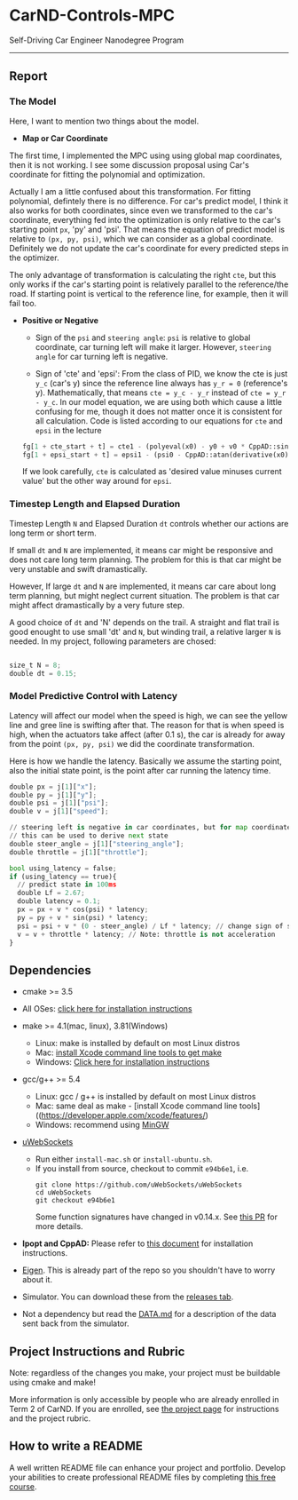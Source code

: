 # CarND-Controls-MPC
Self-Driving Car Engineer Nanodegree Program

---

## Report

### The Model

Here, I want to mention two things about the model.

* **Map or Car Coordinate**

The first time, I implemented the MPC using using global map coordinates, then it is not working.
I see some discussion proposal using Car's coordinate for fitting the polynomial and optimization.

Actually I am a little confused about this transformation. For fitting polynomial, defintely
there is no difference. For car's predict model, I think it also works for both coordinates, since
even we transformed to the car's coordinate, everything fed into the optimization is only relative to
the car's starting point `px`, 'py' and 'psi'.
That means the equation of predict model is relative to `(px, py, psi)`,
which we can consider as a global coordinate.
Definitely we do not update the car's coordinate for every predicted steps in the optimizer.

The only advantage of transformation is calculating the right `cte`,
but this only works if the car's starting point is relatively parallel to the reference/the road.
If starting point is vertical to the reference line, for example, then it will fail too.

* **Positive or Negative**

  * Sign of the `psi` and `steering angle`: `psi` is relative to global coordinate, car turning left will
  make it larger. However, `steering angle` for car turning left is negative.

  * Sign of 'cte' and 'epsi': From the class of PID, we know the cte is just `y_c` (car's y) since the reference line
  always has `y_r = 0` (reference's y). Mathematically, that means `cte = y_c - y_r` instead of ``cte = y_r - y_c``.
  In our model equation, we are using both which cause a little confusing for me, though it does not matter
  once it is consistent for all calculation. Code is listed according to our equations for `cte` and `epsi`
  in the lecture

  ```python
  fg[1 + cte_start + t] = cte1 - (polyeval(x0) - y0 + v0 * CppAD::sin(epsi0) * dt);
  fg[1 + epsi_start + t] = epsi1 - (psi0 - CppAD::atan(derivative(x0)) + v0 * steer0 * dt / Lf);
  ```

  If we look carefully, `cte` is calculated as 'desired value minuses current value' but the other way around
  for `epsi`.


### Timestep Length and Elapsed Duration

Timestep Length `N` and Elapsed Duration `dt` controls whether our actions are long term or short term.

If small `dt` and `N` are implemented, it means car might be responsive and does not care long term planning.
The problem for this is that car might be very unstable and swift dramastically.

However, If large `dt` and `N` are implemented, it means car care about long term planning, but might neglect
current situation. The problem is that car might affect dramastically by a very future step.

A good choice of `dt` and 'N' depends on the trail.
A straight and flat trail is good enought to use small 'dt' and `N`,
but winding trail, a relative larger `N` is needed. In my project, following parameters are chosed:

```python

size_t N = 8;
double dt = 0.15;

```


### Model Predictive Control with Latency

Latency will affect our model when the speed is high, we can see the yellow line and gree line is swifting
after that. The reason for that is when speed is high, when the actuators take affect (after 0.1 s), the
car is already for away from the point `(px, py, psi)` we did the coordinate transformation.

Here is how we handle the latency. Basically we assume the starting point, also the initial state point,
is the point after car running the latency time.


```python
double px = j[1]["x"];
double py = j[1]["y"];
double psi = j[1]["psi"];
double v = j[1]["speed"];

// steering left is negative in car coordinates, but for map coordinates, it is positive
// this can be used to derive next state
double steer_angle = j[1]["steering_angle"];
double throttle = j[1]["throttle"];

bool using_latency = false;
if (using_latency == true){
  // predict state in 100ms
  double Lf = 2.67;
  double latency = 0.1;
  px = px + v * cos(psi) * latency;
  py = py + v * sin(psi) * latency;
  psi = psi + v * (0 - steer_angle) / Lf * latency; // change sign of steer_angle
  v = v + throttle * latency; // Note: throttle is not acceleration
}
```


## Dependencies

* cmake >= 3.5
 * All OSes: [click here for installation instructions](https://cmake.org/install/)
* make >= 4.1(mac, linux), 3.81(Windows)
  * Linux: make is installed by default on most Linux distros
  * Mac: [install Xcode command line tools to get make](https://developer.apple.com/xcode/features/)
  * Windows: [Click here for installation instructions](http://gnuwin32.sourceforge.net/packages/make.htm)
* gcc/g++ >= 5.4
  * Linux: gcc / g++ is installed by default on most Linux distros
  * Mac: same deal as make - [install Xcode command line tools]((https://developer.apple.com/xcode/features/)
  * Windows: recommend using [MinGW](http://www.mingw.org/)
* [uWebSockets](https://github.com/uWebSockets/uWebSockets)
  * Run either `install-mac.sh` or `install-ubuntu.sh`.
  * If you install from source, checkout to commit `e94b6e1`, i.e.
    ```
    git clone https://github.com/uWebSockets/uWebSockets
    cd uWebSockets
    git checkout e94b6e1
    ```
    Some function signatures have changed in v0.14.x. See [this PR](https://github.com/udacity/CarND-MPC-Project/pull/3) for more details.

* **Ipopt and CppAD:** Please refer to [this document](https://github.com/udacity/CarND-MPC-Project/blob/master/install_Ipopt_CppAD.md) for installation instructions.
* [Eigen](http://eigen.tuxfamily.org/index.php?title=Main_Page). This is already part of the repo so you shouldn't have to worry about it.
* Simulator. You can download these from the [releases tab](https://github.com/udacity/self-driving-car-sim/releases).
* Not a dependency but read the [DATA.md](./DATA.md) for a description of the data sent back from the simulator.


## Project Instructions and Rubric

Note: regardless of the changes you make, your project must be buildable using
cmake and make!

More information is only accessible by people who are already enrolled in Term 2
of CarND. If you are enrolled, see [the project page](https://classroom.udacity.com/nanodegrees/nd013/parts/40f38239-66b6-46ec-ae68-03afd8a601c8/modules/f1820894-8322-4bb3-81aa-b26b3c6dcbaf/lessons/b1ff3be0-c904-438e-aad3-2b5379f0e0c3/concepts/1a2255a0-e23c-44cf-8d41-39b8a3c8264a)
for instructions and the project rubric.


## How to write a README
A well written README file can enhance your project and portfolio.  Develop your abilities to create professional README files by completing [this free course](https://www.udacity.com/course/writing-readmes--ud777).
